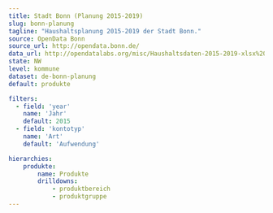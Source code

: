 ```yaml
---
title: Stadt Bonn (Planung 2015-2019)
slug: bonn-planung
tagline: "Haushaltsplanung 2015-2019 der Stadt Bonn."
source: OpenData Bonn
source_url: http://opendata.bonn.de/
data_url: http://opendatalabs.org/misc/Haushaltsdaten-2015-2019-xlsx%20%282%29.csv
state: NW
level: kommune
dataset: de-bonn-planung
default: produkte

filters:
  - field: 'year'
    name: 'Jahr'
    default: 2015
  - field: 'kontotyp'
    name: 'Art'
    default: 'Aufwendung'

hierarchies:
    produkte:
        name: Produkte
        drilldowns:
            - produktbereich
            - produktgruppe
---
```

